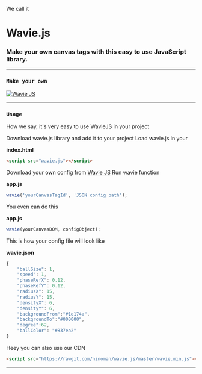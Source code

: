 We call it

# Wavie.js

### Make your own canvas tags with this easy to use JavaScript library. 

------------------------------
### `Make your own`

<a href="https://ninoman.github.io/wavie.js/" target="_blank"><img src="https://rawgit.com/ninoman/ninoman.github.io/master/wavie.js/wavie.screenshot.png" alt="Wavie JS" /></a>



-------------------------------
### `Usage`

How we say, it's very easy to use WavieJS in your project

Download wavie.js library and add it to your project
Load wavie.js in your

**index.html**
```html
<script src="wavie.js"></script>
```

Download your own config from [Wavie JS](https://waviejs.github.io "Wavie JS")
Run wavie function

**app.js**
```javascript
wavie('yourCanvasTagId', 'JSON config path');
```

You even can do this

**app.js**
```javascript
wavie(yourCanvasDOM, configObject);
```

This is how your config file will look like

**wavie.json**
```javascript
{
    "ballSize": 1,
    "speed": 1,
    "phaseRefX": 0.12,
    "phaseRefY": 0.12,
    "radiusX": 15,
    "radiusY": 15,
    "densityX": 6,
    "densityY": 6,
    "backgroundFrom":"#1e174a",
    "backgroundTo":"#000000",
    "degree":62,
    "ballColor": "#837ea2"
}
```

Heey you can also use our CDN

```html
<script src="https://rawgit.com/ninoman/wavie.js/master/wavie.min.js"></script>
```
-------------------------------



